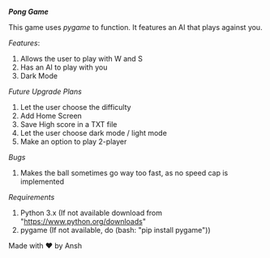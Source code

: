 ***Pong Game***

This game uses *pygame* to function. It features an AI that plays against you.

*Features*:
  1. Allows the user to play with W and S
  2. Has an AI to play with you
  3. Dark Mode

*Future Upgrade Plans*
  1. Let the user choose the difficulty
  2. Add Home Screen
  3. Save High score in a TXT file
  4. Let the user choose dark mode / light mode
  5. Make an option to play 2-player

*Bugs*
  1. Makes the ball sometimes go way too fast, as no speed cap is implemented

*Requirements*
  1. Python 3.x (If not available download from "https://www.python.org/downloads"
  2. pygame (If not available, do (bash:  "pip install pygame"))


Made with ❤️ by Ansh
